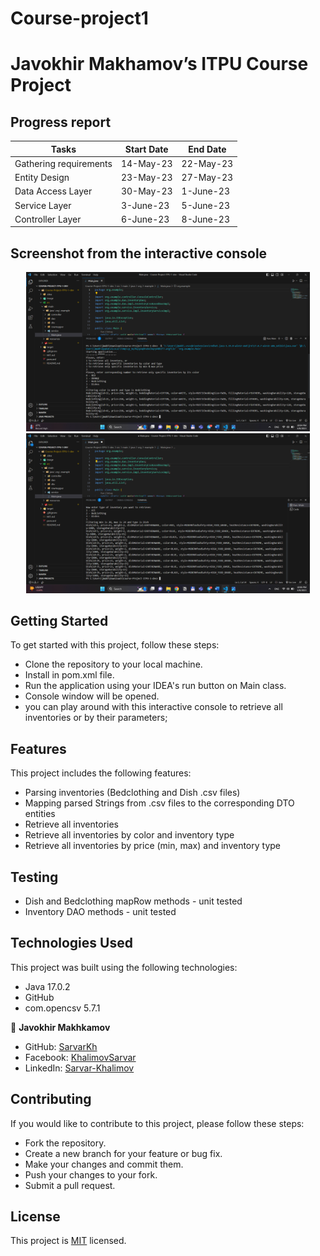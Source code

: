 # Course-project1

# Javokhir Makhamov’s ITPU Course Project

## Progress report

| Tasks                  | Start Date | End Date  |
|------------------------|------------|-----------|
| Gathering requirements | 14-May-23  | 22-May-23 |
| Entity Design          | 23-May-23  | 27-May-23 |
| Data Access Layer      | 30-May-23  | 1-June-23 |
| Service Layer          | 3-June-23  | 5-June-23 |
| Controller Layer       | 6-June-23  | 8-June-23 |

## Screenshot from the interactive console

<div style="display: flex; flex-wrap: wrap">
<div align="center">
  <img src="image/Console_1.png?raw=true" width="90%" height="auto"/>
  <img src="image/Console_2.png?raw=true" width="90%" height="auto"/>
</div>
</div>


## Getting Started
To get started with this project, follow these steps:

- Clone the repository to your local machine.
- Install in pom.xml file.
- Run the application using your IDEA's run button on Main class.
- Console window will be opened.
- you can play around with this interactive console to retrieve all inventories or by their parameters;

## Features
This project includes the following features:

- Parsing inventories (Bedclothing and Dish .csv files)
- Mapping parsed Strings from .csv files to the corresponding DTO entities
- Retrieve all inventories
- Retrieve all inventories by color and inventory type
- Retrieve all inventories by price (min, max) and inventory type

## Testing
- Dish and Bedclothing mapRow methods - unit tested
- Inventory DAO methods - unit tested

## Technologies Used
This project was built using the following technologies:

- Java 17.0.2
- GitHub
- com.opencsv 5.7.1

👤 **Javokhir Makhkamov**

- GitHub: [SarvarKh](https://github.com/javokhir1727)
- Facebook: [KhalimovSarvar](https://twitter.com/javokhir.makhkamov)
- LinkedIn: [Sarvar-Khalimov](https://www.linkedin.com/in/sarvar-khalimov/)


## Contributing
If you would like to contribute to this project, please follow these steps:

- Fork the repository.
- Create a new branch for your feature or bug fix.
- Make your changes and commit them.
- Push your changes to your fork.
- Submit a pull request.

## License
This project is [MIT](./MIT.md) licensed.
